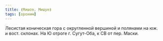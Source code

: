 ```yaml
---
title: ⦗Мишон, Мишун⦘
tags: [ороним]
---
```


Лесистая коническая гора с округленной вершиной и полянами на юж. и вост.
склонах. На Ю отроге г. Сугут-Оба, к СВ от пер. Маски.
